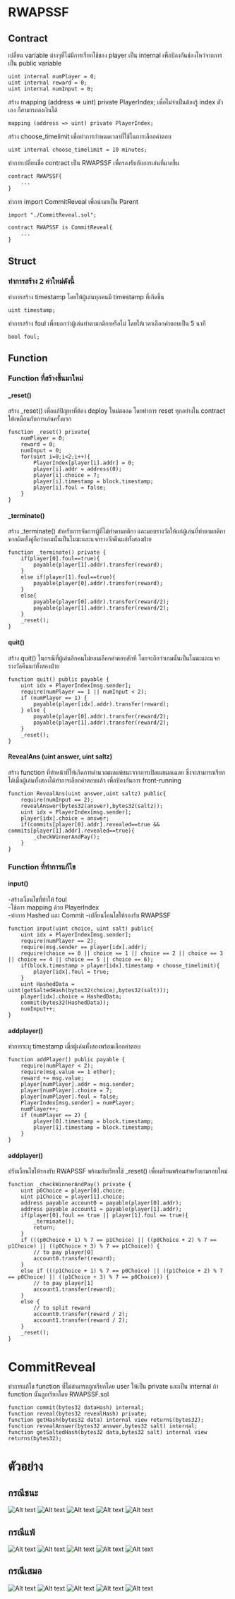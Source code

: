 # RWAPSSF  
## Contract
เปลี่ยน variable ต่างๆที่ไม่มีการเรียกใช้ของ player เป็น internal เพื่อป้องกันช่องโหว่จากการเป็น public variable    
```
uint internal numPlayer = 0;
uint internal reward = 0;
uint internal numInput = 0;
```    
สร้าง mapping (address => uint) private PlayerIndex; เพื่อไม่จำเป็นต้องรู้ index ตัวเอง ก็สามารถลงเงินได้

```
mapping (address => uint) private PlayerIndex;
```
สร้าง choose_timelimit เพื่อทำการกำหนดเวลาที่ใช้ในการเลือกคำตอบ
```
uint internal choose_timelimit = 10 minutes;
```
ทำการเปลี่ยนชื่อ contract เป็น RWAPSSF เพื่อรองรับกับการเล่นที่มากขึ้น
```
contract RWAPSSF{
    ...
}
```
ทำการ import CommitReveal เพื่อนำมาเป็น Parent
```
import "./CommitReveal.sol";

contract RWAPSSF is CommitReveal{
    ...
}
```

## Struct
### ทำการสร้าง 2 ค่าใหม่ดังนี้
ทำการสร้าง timestamp โดยให้ผู้เล่นทุกคนมี timestamp ที่เกิดขึ้น  
```
uint timestamp;
```
ทำการสร้าง foul เพื่อบอกว่าผู้เล่นทำตามกติกาหรือไม่ โดยให้เวลาเลือกคำตอบเป็น 5 นาที
```
bool foul;
```
## Function
### Function ที่สร้างขึ้นมาใหม่
#### _reset()
สร้าง _reset()  เพื่อแก้ปัญหาที่ต้อง deploy ใหม่ตลอด โดยทำการ reset ทุกอย่างใน contract ให้เหมือนกับการเล่นครั้งแรก
```
function _reset() private{
    numPlayer = 0;
    reward = 0;
    numInput = 0;
    for(uint i=0;i<2;i++){
        PlayerIndex[player[i].addr] = 0;
        player[i].addr = address(0);
        player[i].choice = 7;
        player[i].timestamp = block.timestamp;
        player[i].foul = false;
    }
}
```
#### _terminate()
สร้าง _terminate() สำหรับการจัดการผู้ที่ไม่ทำตามกติกา และมอบรางวัลให้แก่ผู้เล่นที่ทำตามกติกา หากผิดทั้งคู่ถือว่าเกมนั้นเป็นโมฆะและแจกรางวัลคืนแก่ทั้งสองฝ่าย
```
function _terminate() private {
    if(player[0].foul==true){
        payable(player[1].addr).transfer(reward);
    }
    else if(player[1].foul==true){
        payable(player[0].addr).transfer(reward);
    }
    else{
        payable(player[0].addr).transfer(reward/2);
        payable(player[1].addr).transfer(reward/2);
    }
    _reset();
}
```
#### quit()   
สร้าง quit() ในกรณีที่ผู้เล่นอีกคนไม่ยอมเลือกคำตอบสักที โดยจะถือว่าเกมนั้นเป็นโมฆะและแจกรางวัลคืนแก่ทั้งสองฝ่าย
```
function quit() public payable {
    uint idx = PlayerIndex[msg.sender];
    require(numPlayer == 1 || numInput < 2);
    if (numPlayer == 1) {
        payable(player[idx].addr).transfer(reward);
    } else {
        payable(player[0].addr).transfer(reward/2);
        payable(player[1].addr).transfer(reward/2);
    }
    _reset();
}
```
#### RevealAns (uint answer, uint saltz) 
สร้าง function ที่ทำหน้าที่ให้เกิดการคำนวณผลแพ้ชนะจากการเปิดเผยผลเฉลย ซึ่งจะสามารถเรียกได้เมื่อผู้เล่นทั้งสองได้ทำการเลือกคำตอบแล้ว เพื่อป้องกันการ front-running
```
function RevealAns(uint answer,uint saltz) public{
    require(numInput == 2);
    revealAnswer(bytes32(answer),bytes32(saltz));
    uint idx = PlayerIndex[msg.sender];
    player[idx].choice = answer;
    if(commits[player[0].addr].revealed==true && commits[player[1].addr].revealed==true){
        _checkWinnerAndPay();
    }
}
```  
### Function ที่ทำการแก้ไข
#### input()   
-สร้างเงื่อนไขที่ทำให้ foul  
-ใช้การ mapping ด้วย PlayerIndex  
-ทำการ Hashed และ Commit
-เปลี่ยนงื่อนไขให้รองรับ RWAPSSF
```
function input(uint choice, uint salt) public{
    uint idx = PlayerIndex[msg.sender];
    require(numPlayer == 2);
    require(msg.sender == player[idx].addr);
    require(choice == 0 || choice == 1 || choice == 2 || choice == 3 || choice == 4 || choice == 5 || choice == 6);
    if(block.timestamp > player[idx].timestamp + choose_timelimit){
        player[idx].foul = true;
    }
    uint HashedData = uint(getSaltedHash(bytes32(choice),bytes32(salt)));
    player[idx].choice = HashedData;
    commit(bytes32(HashedData));
    numInput++;
}
```
#### addplayer()
ทำการระบุ timestamp เมื่อผู้เล่นทั้งสองพร้อมเลือกคำตอบ
```
function addPlayer() public payable {
    require(numPlayer < 2);
    require(msg.value == 1 ether);
    reward += msg.value;
    player[numPlayer].addr = msg.sender;
    player[numPlayer].choice = 7;
    player[numPlayer].foul = false;
    PlayerIndex[msg.sender] = numPlayer;
    numPlayer++;
    if (numPlayer == 2) {
        player[0].timestamp = block.timestamp;
        player[1].timestamp = block.timestamp;
    }
}
```
#### addplayer()
ปรับเงื่อนไขให้รองรับ RWAPSSF พร้อมกับเรียกใช้ _reset() เพื่อเตรียมพร้อมสำหรับเกมรอบใหม่
```
function _checkWinnerAndPay() private {
    uint p0Choice = player[0].choice;
    uint p1Choice = player[1].choice;
    address payable account0 = payable(player[0].addr);
    address payable account1 = payable(player[1].addr);
    if(player[0].foul == true || player[1].foul == true){
        _terminate();
        return;
    }
    if (((p0Choice + 1) % 7 == p1Choice) || ((p0Choice + 2) % 7 == p1Choice) || ((p0Choice + 3) % 7 == p1Choice)) {
        // to pay player[0]
        account0.transfer(reward);
    }
    else if (((p1Choice + 1) % 7 == p0Choice) || ((p1Choice + 2) % 7 == p0Choice) || ((p1Choice + 3) % 7 == p0Choice)) {
        // to pay player[1]
        account1.transfer(reward);    
    }
    else {
        // to split reward
        account0.transfer(reward / 2);
        account1.transfer(reward / 2);
    }
    _reset();
}
```

# CommitReveal
ทำการแก้ไข function ที่ไม่สามารถถูกเรียกโดย user ให้เป็น private และเป็น internal ถ้า function นั้นถูกเรียกโดย RWAPSSF.sol
```
function commit(bytes32 dataHash) internal;
function reveal(bytes32 revealHash) private;
function getHash(bytes32 data) internal view returns(bytes32);
function revealAnswer(bytes32 answer,bytes32 salt) internal;
function getSaltedHash(bytes32 data,bytes32 salt) internal view returns(bytes32);
```

# ตัวอย่าง
## กรณีชนะ
![Alt text](win_1.png)
![Alt text](win_2.png)
![Alt text](win_3.png)
![Alt text](win_4.png)
![Alt text](win_5.png)
## กรณีแพ้
![Alt text](lose_1.png)
![Alt text](lose_2.png)
![Alt text](lose_3.png)
![Alt text](lose_4.png)
![Alt text](lose_5.png)
## กรณีเสมอ
![Alt text](draw_1.png)
![Alt text](draw_2.png)
![Alt text](draw_3.png)
![Alt text](draw_4.png)
![Alt text](draw_5.png)